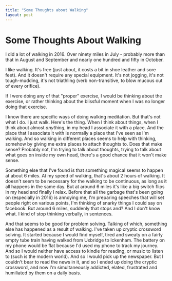 ```yaml
---
title: "Some Thoughts about Walking"
layout: post 
---
```



# Some Thoughts About Walking
I did a lot of walking in 2016. Over ninety miles in July - probably more than that in August and September and nearly one hundred and fifty in October. 

I like walking. It's free (just about, it costs a bit in shoe leather and sore feet). And it doesn't require any special equipment. It's not jogging, it's not tough-mudding, it's not triathling (verb non-transitive, to blow mucous out of every orifice).

If I were doing any of that "proper" exercise, I would be thinking about the exercise, or rather thinking about the blissful moment when I was no longer doing that exercise.

I know there are specific ways of doing walking meditation.  But that's not what I do.  I just walk. Here's the thing.  When I think about things, when I think about almost *anything*, in my head I associate it with a place. And the place that I associate it with is normally a place that I've seen as I'm walking. And so walking in different places seems to help with thinking, somehow by giving me extra places to attach thoughts to. Does that make sense? Probably not, I'm trying to talk about thoughts, trying to talk about what goes on inside my own head, there's a good chance that it won't make sense.  

Something else that I've found is that something magical seems to happen at about 6 miles. At my speed of walking, that's about 2 hours of walking.  It doesn't seem to be necessary for the walking to be continuous, as long as it all happens in the same day.  But at around 6 miles it's like a big switch flips in my head and finally I relax. Before that all the garbage that's been going on (especially in 2016) is annoying me, I'm preparing speeches that will set people right on various points, I'm thinking of snarky things I could say on facebook. But around 6 miles, suddenly that stops and? And I don't know what.  I kind of stop thinking verbally, in sentences. 

And that seems to be good for problem solving. Talking of which, something else has happened as a result of walking.  I've taken up cryptic crossword solving. It started because I would find myself, tired and sweaty on a fairly empty tube train having walked from Uxbridge to Ickenham.  The battery on my phone would be flat because I'd used my phone to track my journey.  And so I would neither have access to kindle for reading, or music to listen to (such is the modern world). And so I would pick up the newspaper.  But I couldn't bear to read the news in it, and so I ended up doing the cryptic crossword, and now I'm simultaneously addicted, elated, frustrated and humiliated by them on a daily basis.
